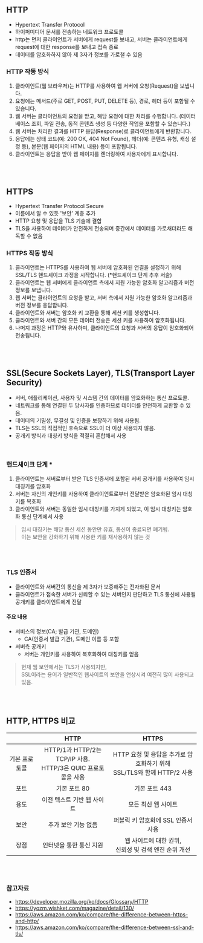 ## HTTP
- Hypertext Transfer Protocol
- 하이퍼미디어 문서를 전송하는 네트워크 프로토콜
- http는 먼저 클라이언트가 서버에게 request를 보내고, 서버는 클라이언트에게 request에 대한 response를 보내고 접속 종료
- 데이터를 암호화하지 않아 제 3자가 정보를 가로챌 수 있음

### HTTP 작동 방식
1. 클라이언트(웹 브라우저)는 HTTP를 사용하여 웹 서버에 요청(Request)을 보냅니다.
2. 요청에는 메서드(주로 GET, POST, PUT, DELETE 등), 경로, 헤더 등이 포함될 수 있습니다.
3. 웹 서버는 클라이언트의 요청을 받고, 해당 요청에 대한 처리를 수행합니다.
(데이터베이스 조회, 파일 전송, 동적 콘텐츠 생성 등 다양한 작업을 포함할 수 있습니다.)
4. 웹 서버는 처리한 결과를 HTTP 응답(Response)로 클라이언트에게 반환합니다.
5. 응답에는 상태 코드(예: 200 OK, 404 Not Found), 헤더(예: 콘텐츠 유형, 캐싱 설정 등), 본문(웹 페이지의 HTML 내용) 등이 포함됩니다.
6. 클라이언트는 응답을 받아 웹 페이지를 렌더링하여 사용자에게 표시합니다.

<br/>
<br/>

## HTTPS
- Hypertext Transfer Protocol Secure 
- 이름에서 알 수 있듯 '보안' 계층 추가
- HTTP 요청 및 응답을 TLS 기술에 결합
- TLS을 사용하여 데이터가 안전하게 전송되며 중간에서 데이터를 가로채더라도 해독할 수 없음

### HTTPS 작동 방식
1. 클라이언트는 HTTPS를 사용하여 웹 서버에 암호화된 연결을 설정하기 위해 SSL/TLS 핸드셰이크 과정을 시작합니다. (*핸드셰이크 단계 추후 서술)
2. 클라이언트는 웹 서버에게 클라이언트 측에서 지원 가능한 암호화 알고리즘과 버전 정보를 보냅니다.
3. 웹 서버는 클라이언트의 요청을 받고, 서버 측에서 지원 가능한 암호화 알고리즘과 버전 정보를 응답합니다.
4. 클라이언트와 서버는 암호화 키 교환을 통해 세션 키를 생성합니다.
5. 클라이언트와 서버 간의 모든 데이터 전송은 세션 키를 사용하여 암호화됩니다.
6. 나머지 과정은 HTTP와 유사하며, 클라이언트의 요청과 서버의 응답이 암호화되어 전송됩니다.

<br/>
<br/>

## SSL(Secure Sockets Layer), TLS(Transport Layer Security)
- 서버, 애플리케이션, 사용자 및 시스템 간의 데이터를 암호화하는 통신 프로토콜. 
- 네트워크를 통해 연결된 두 당사자를 인증하므로 데이터를 안전하게 교환할 수 있음.
- 데이터의 기밀성, 무결성 및 인증을 보장하기 위해 사용됨.
- TLS는 SSL의 직접적인 후속으로 SSL이 더 이상 사용되지 않음.
- 공개키 방식과 대칭키 방식을 적절히 혼합해서 사용

<br/>

### 핸드셰이크 단계 *
1. 클라이언트는 서버로부터 받은 TLS 인증서에 포함된 서버 공개키를 사용하여 임시 대칭키를 암호화
2. 서버는 자신의 개인키를 사용하여 클라이언트로부터 전달받은 암호화된 임시 대칭키를 복호화
3. 클라이언트와 서버는 동일한 임시 대칭키를 가지게 되었고, 이 임시 대칭키는 암호화 통신 단계에서 사용

> 임시 대칭키는 해당 통신 세션 동안만 유효, 통신이 종료되면 폐기됨. <br/>
> 이는 보안을 강화하기 위해 사용한 키를 재사용하지 않는 것

<br/>
<br/>

### TLS 인증서
- 클라이언트와 서버간의 통신을 제 3자가 보증해주는 전자화된 문서
- 클라이언트가 접속한 서버가 신뢰할 수 있는 서버인지 판단하고 TLS 통신에 사용될 공개키를 클라이언트에게 전달

#### 주요 내용
- 서비스의 정보(CA; 발급 기관, 도메인)
    - CA(인증서 발급 기관), 도메인 이름 등 포함
- 서버측 공개키 
    - 서버는 개인키를 사용하여 복호화하여 대칭키를 얻음


> 현재 웹 보안에서는 TLS가 사용되지만, <br/>
> SSL이라는 용어가 일반적인 웹사이트의 보안을 연상시켜 여전히 많이 사용되고 있음.

<br/>
<br/>

## HTTP, HTTPS 비교
||HTTP|HTTPS|
|:-:|:-:|:-:|
|기본 프로토콜|HTTP/1과 HTTP/2는 TCP/IP 사용.<br/> HTTP/3은 QUIC 프로토콜을 사용|HTTP 요청 및 응답을 추가로 암호화하기 위해<br/> SSL/TLS와 함께 HTTP/2 사용|
|포트|기본 포트 80|기본 포트 443|
|용도|이전 텍스트 기반 웹 사이트|모든 최신 웹 사이트|
|보안|추가 보안 기능 없음|퍼블릭 키 암호화에 SSL 인증서 사용|
|장점|인터넷을 통한 통신 지원|웹 사이트에 대한 권위,<br/> 신뢰성 및 검색 엔진 순위 개선|

<br/>
<br/>

### 참고자료
- https://developer.mozilla.org/ko/docs/Glossary/HTTP
- https://yozm.wishket.com/magazine/detail/130/
- https://aws.amazon.com/ko/compare/the-difference-between-https-and-http/
- https://aws.amazon.com/ko/compare/the-difference-between-ssl-and-tls/